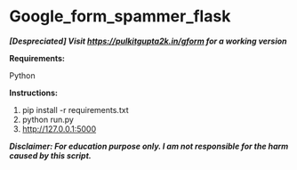 # Google_form_spammer_flask

***[Despreciated] Visit https://pulkitgupta2k.in/gform for a working version***

**Requirements:**

Python

**Instructions:**

1. pip install -r requirements.txt
2. python run.py 
3. http://127.0.0.1:5000


***Disclaimer: For education purpose only. I am not responsible for the harm caused by this script.***

